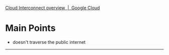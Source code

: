 [Cloud Interconnect overview  |  Google Cloud](https://cloud.google.com/network-connectivity/docs/interconnect/concepts/overview)

# Main Points

-   doesn't traverse the public internet

---
